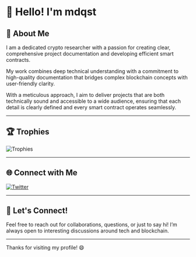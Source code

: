 # 👋 Hello! I'm mdqst

## 🌟 About Me

I am a dedicated crypto researcher with a passion for creating clear, comprehensive project documentation and developing efficient smart contracts.

My work combines deep technical understanding with a commitment to high-quality documentation that bridges complex blockchain concepts with user-friendly clarity. 

With a meticulous approach, I aim to deliver projects that are both technically sound and accessible to a wide audience, ensuring that each detail is clearly defined and every smart contract operates seamlessly.

---

## 🏆 Trophies

![Trophies](https://github-profile-trophy.vercel.app/?username=mdqst&theme=radical&column=7)


---

## 🌐 Connect with Me

[![Twitter](https://img.shields.io/badge/Twitter-%40mdqst-blue)](https://x.com/mdqst)

---

## 💬 Let's Connect!

Feel free to reach out for collaborations, questions, or just to say hi! I’m always open to interesting discussions around tech and blockchain.

---

Thanks for visiting my profile! 😄
<!---
mdqst/mdqst is a ✨ special ✨ repository because its `README.md` (this file) appears on your GitHub profile.
You can click the Preview link to take a look at your changes.
--->

